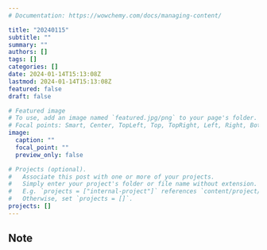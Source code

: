 ```yaml
---
# Documentation: https://wowchemy.com/docs/managing-content/

title: "20240115"
subtitle: ""
summary: ""
authors: []
tags: []
categories: []
date: 2024-01-14T15:13:08Z
lastmod: 2024-01-14T15:13:08Z
featured: false
draft: false

# Featured image
# To use, add an image named `featured.jpg/png` to your page's folder.
# Focal points: Smart, Center, TopLeft, Top, TopRight, Left, Right, BottomLeft, Bottom, BottomRight.
image:
  caption: ""
  focal_point: ""
  preview_only: false

# Projects (optional).
#   Associate this post with one or more of your projects.
#   Simply enter your project's folder or file name without extension.
#   E.g. `projects = ["internal-project"]` references `content/project/deep-learning/index.md`.
#   Otherwise, set `projects = []`.
projects: []
---
```


## Note

